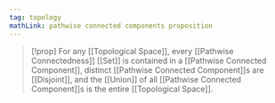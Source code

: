 ```yaml
---
tag: topology
mathLink: pathwise connected components proposition
---
```

>[!prop]
>For any [[Topological Space]], every [[Pathwise Connectedness]] [[Set]] is contained in a [[Pathwise Connected Component]], distinct [[Pathwise Connected Component]]s are [[Disjoint]], and the [[Union]] of all [[Pathwise Connected Component]]s is the entire [[Topological Space]].
